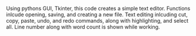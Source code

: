 Using pythons GUI, Tkinter, this code creates a simple text editor. Functions inlcude opening, saving, and creating a new file. Text editing inlcuding cut, copy, paste, undo,
and redo commands, along with highlighting, and select all. Line number along with word count is shown while working.
